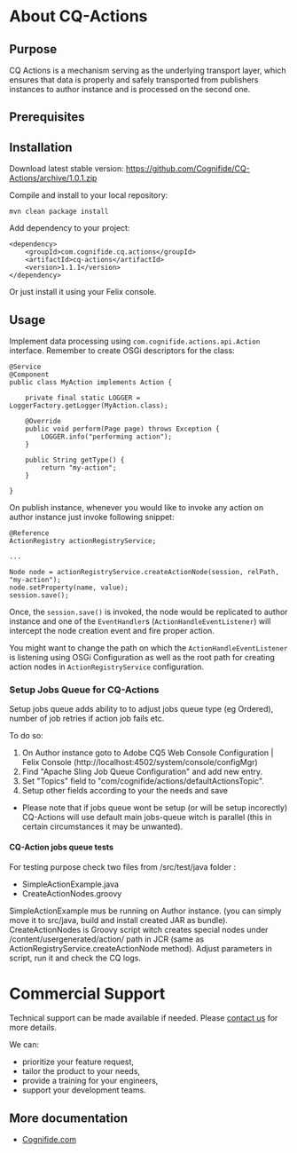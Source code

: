 # About CQ-Actions

## Purpose

CQ Actions is a mechanism serving as the underlying transport layer, which ensures that data is properly and safely transported from publishers instances to author instance and is processed on the second one. 

## Prerequisites

## Installation

Download latest stable version: https://github.com/Cognifide/CQ-Actions/archive/1.0.1.zip

Compile and install to your local repository:

    mvn clean package install

Add dependency to your project:

    <dependency>
        <groupId>com.cognifide.cq.actions</groupId>
        <artifactId>cq-actions</artifactId>
        <version>1.1.1</version>
    </dependency>

Or just install it using your Felix console.

## Usage

Implement data processing using `com.cognifide.actions.api.Action` interface. Remember to create OSGi descriptors for the class:

    @Service
    @Component
    public class MyAction implements Action {

        private final static LOGGER = LoggerFactory.getLogger(MyAction.class);

        @Override
        public void perform(Page page) throws Exception {
            LOGGER.info("performing action");
        }

        public String getType() {
            return "my-action";
        }

    }

On publish instance, whenever you would like to invoke any action on author instance just invoke following snippet:

    @Reference
    ActionRegistry actionRegistryService;

    ...

    Node node = actionRegistryService.createActionNode(session, relPath, "my-action");
    node.setProperty(name, value);
    session.save();

Once, the `session.save()` is invoked, the node would be replicated to author instance and one of the `EventHandler`s (`ActionHandleEventListener`) will intercept the node creation event and fire proper action.

You might want to change the path on which the `ActionHandleEventListener` is listening using OSGi Configuration as well as the root path for creating action nodes in `ActionRegistryService` configuration.

### Setup Jobs Queue for CQ-Actions
Setup jobs queue adds ability to to adjust jobs queue type (eg Ordered), number of job retries if action job fails etc.

To do so:

1. On Author instance goto to Adobe CQ5 Web Console Configuration | Felix Console (http://localhost:4502/system/console/configMgr)
2. Find "Apache Sling Job Queue Configuration" and add new entry.
3. Set "Topics" field to "com/cognifide/actions/defaultActionsTopic".
4. Setup other fields according to your the needs and save

* Please note that if jobs queue wont be setup (or will be setup incorectly) CQ-Actions will use default main jobs-queue witch is parallel (this in certain circumstances it may be unwanted).

#### CQ-Action jobs queue tests

For testing purpose  check two files from /src/test/java folder :

* SimpleActionExample.java
* CreateActionNodes.groovy 

SimpleActionExample mus be running on Author instance. (you can simply move it to src/java, build and install created JAR as bundle).
CreateActionNodes is Groovy script witch creates special nodes under /content/usergenerated/action/ path in JCR (same as ActionRegistryService.createActionNode method).
Adjust parameters in script, run it and check the CQ logs.

# Commercial Support

Technical support can be made available if needed. Please [contact us](https://www.cognifide.com/get-in-touch/) for more details.

We can:

* prioritize your feature request,
* tailor the product to your needs,
* provide a training for your engineers,
* support your development teams.

More documentation
------------------
* [Cognifide.com](http://cognifide.com)
